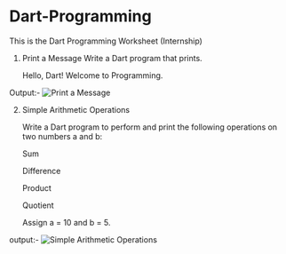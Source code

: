 # Dart-Programming
This is the Dart Programming Worksheet (Internship)

1. Print a Message Write a Dart program that prints.
   
   Hello, Dart! Welcome to Programming.

Output:-
![Print a Message](https://github.com/user-attachments/assets/15161d27-c843-4861-89fa-5eaf2dbd5e72)

2. Simple Arithmetic Operations
   
   Write a Dart program to perform and print the following operations on two numbers a and b:

   Sum

   Difference

   Product

   Quotient

   Assign a = 10 and b = 5.

output:-
![Simple Arithmetic Operations](https://github.com/user-attachments/assets/cb04e2e8-e83a-45f5-b1fd-5804f92b3cd7)
